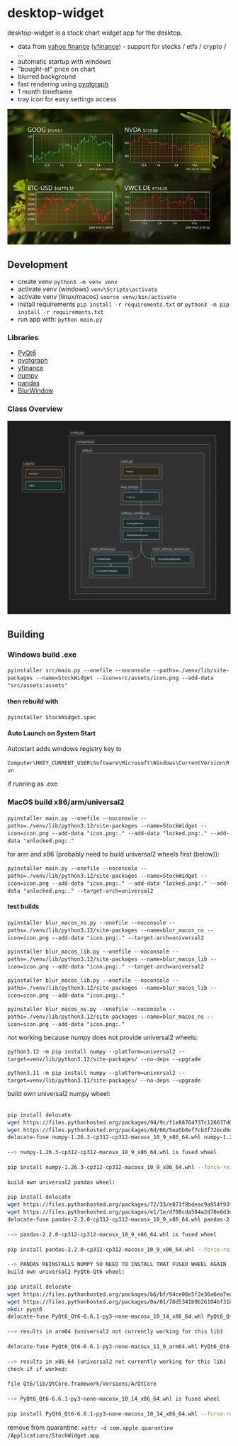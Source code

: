 # desktop-widget

desktop-widget is a stock chart widget app for the desktop.

- data from [yahoo finance](https://finance.yahoo.com/) ([yfinance](https://github.com/ranaroussi/yfinance)) - support for stocks / etfs / crypto / ...
- automatic startup with windows
- "bought-at" price on chart
- blurred background
- fast rendering using [pyqtgraph](https://github.com/pyqtgraph/pyqtgraph)
- 1 month timeframe
- tray icon for easy settings access

![screenshot](screenshot.png)

## Development

- create venv `python3 -m venv venv`
- activate venv (windows) `venv\Scripts\activate`
- activate venv (linux/macos) `source venv/bin/activate`
- install requirements `pip install -r requirements.txt` or `python3 -m pip install -r requirements.txt`
- run app with: `python main.py`

### Libraries

- [PyQt6](https://www.riverbankcomputing.com/software/pyqt/)
- [pyqtgraph](https://github.com/pyqtgraph/pyqtgraph)
- [yfinance](https://github.com/ranaroussi/yfinance)
- [numpy](https://github.com/numpy/numpy)
- [pandas](https://github.com/pandas-dev/pandas)
- [BlurWindow](https://github.com/Peticali/PythonBlurBehind)

### Class Overview

![classes](classes.png)

## Building

### Windows build .exe

`pyinstaller src/main.py --onefile --noconsole --paths=./venv/lib/site-packages --name=StockWidget --icon=src/assets/icon.png --add-data "src/assets:assets"`

#### then rebuild with

`pyinstaller StockWidget.spec`

#### Auto Launch on System Start

Autostart adds windows registry key to

`Computer\HKEY_CURRENT_USER\Software\Microsoft\Windows\CurrentVersion\Run`

if running as .exe

### MacOS build x86/arm/universal2

`pyinstaller main.py --onefile --noconsole --paths=./venv/lib/python3.12/site-packages --name=StockWidget --icon=icon.png --add-data "icon.png:." --add-data "locked.png:." --add-data "unlocked.png:."`

for arm and x86 (probably need to build universal2 wheels first (below)):

`pyinstaller main.py --onefile --noconsole --paths=./venv/lib/python3.12/site-packages --name=StockWidget --icon=icon.png --add-data "icon.png:." --add-data "locked.png:." --add-data "unlocked.png:." --target-arch=universal2`

#### test builds

`pyinstaller blur_macos_ns.py --onefile --noconsole --paths=./venv/lib/python3.12/site-packages --name=blur_macos_ns --icon=icon.png --add-data "icon.png:." --target-arch=universal2`

`pyinstaller blur_macos_lib.py --onefile --noconsole --paths=./venv/lib/python3.12/site-packages --name=blur_macos_lib --icon=icon.png --add-data "icon.png:." --target-arch=universal2`

`pyinstaller blur_macos_lib.py --onefile --noconsole --paths=./venv/lib/python3.12/site-packages --name=blur_macos_lib --icon=icon.png --add-data "icon.png:."`

`pyinstaller blur_macos_ns.py --onefile --noconsole --paths=./venv/lib/python3.12/site-packages --name=blur_macos_ns --icon=icon.png --add-data "icon.png:."`

not working because numpy does not provide universal2 wheels:

`python3.12 -m pip install numpy --platform=universal2 --target=venv/lib/python3.12/site-packages/ --no-deps --upgrade`

`python3.11 -m pip install numpy --platform=universal2 --target=venv/lib/python3.11/site-packages/ --no-deps --upgrade`

build own universal2 numpy wheel:

```bash

pip install delocate
wget https://files.pythonhosted.org/packages/94/9c/f1e88764737c126637d0434df712b1baa371a404a3e3751ee997e74e164b/numpy-1.26.3-cp312-cp312-macosx_11_0_arm64.whl
wget https://files.pythonhosted.org/packages/6d/66/5ea5b8ef7cb3f72ecd6c905abc2331f999bf7e9de247f9db8cc9642f0eda/numpy-1.26.3-cp312-cp312-macosx_10_9_x86_64.whl
delocate-fuse numpy-1.26.3-cp312-cp312-macosx_10_9_x86_64.whl numpy-1.26.3-cp312-cp312-macosx_11_0_arm64.whl -w .

--> numpy-1.26.3-cp312-cp312-macosx_10_9_x86_64.whl is fused wheel

pip install numpy-1.26.3-cp312-cp312-macosx_10_9_x86_64.whl --force-reinstall

build own universal2 pandas wheel:

pip install delocate
wget https://files.pythonhosted.org/packages/72/33/e873f8bdeac9a954f93f33fb6fbdf3ded68e0096b154008855616559c64c/pandas-2.2.0-cp312-cp312-macosx_11_0_arm64.whl
wget https://files.pythonhosted.org/packages/e1/1e/d708cda584a2d70e6d3c930d102d07ee3d65bec3b2861f416b086cc518a8/pandas-2.2.0-cp312-cp312-macosx_10_9_x86_64.whl
delocate-fuse pandas-2.2.0-cp312-cp312-macosx_10_9_x86_64.whl pandas-2.2.0-cp312-cp312-macosx_11_0_arm64.whl -w .

--> pandas-2.2.0-cp312-cp312-macosx_10_9_x86_64.whl is fused wheel

pip install pandas-2.2.0-cp312-cp312-macosx_10_9_x86_64.whl --force-reinstall

--> PANDAS REINSTALLS NUMPY SO NEED TO INSTALL THAT FUSED WHEEL AGAIN
build own universal2 PyQt6-Qt6 wheel:

pip install delocate
wget https://files.pythonhosted.org/packages/b6/bf/94ce06e5f2e36a6ea7ead39fa63db6b1cc91e2aa51768e7fdcd296d0d2b0/PyQt6_Qt6-6.6.1-py3-none-macosx_11_0_arm64.whl &&
wget https://files.pythonhosted.org/packages/0a/01/70d5341b9b26104bf31bb52704bcce7bee367991151a3754e4b5faefd248/PyQt6_Qt6-6.6.1-py3-none-macosx_10_14_x86_64.whl
mkdir pyqt6
delocate-fuse PyQt6_Qt6-6.6.1-py3-none-macosx_10_14_x86_64.whl PyQt6_Qt6-6.6.1-py3-none-macosx_11_0_arm64.whl -w pyqt6

--> results in arm64 (universal2 not currently working for this lib)

delocate-fuse PyQt6_Qt6-6.6.1-py3-none-macosx_11_0_arm64.whl PyQt6_Qt6-6.6.1-py3-none-macosx_10_14_x86_64.whl -w pyqt6

--> results in x86_64 (universal2 not currently working for this lib)
check if if worked: 

file Qt6/lib/QtCore.framework/Versions/A/QtCore

--> PyQt6_Qt6-6.6.1-py3-none-macosx_10_14_x86_64.whl is fused wheel

pip install PyQt6_Qt6-6.6.1-py3-none-macosx_10_14_x86_64.whl --force-reinstall

```

remove from quarantine:
`xattr -d com.apple.quarantine /Applications/StockWidget.app`
